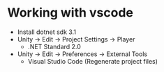 
# Working with vscode
- Install dotnet sdk 3.1
- Unity -> Edit -> Project Settings -> Player
    - .NET Standard 2.0
- Unity -> Edit -> Preferences -> External Tools
    - Visual Studio Code (Regenerate project files)